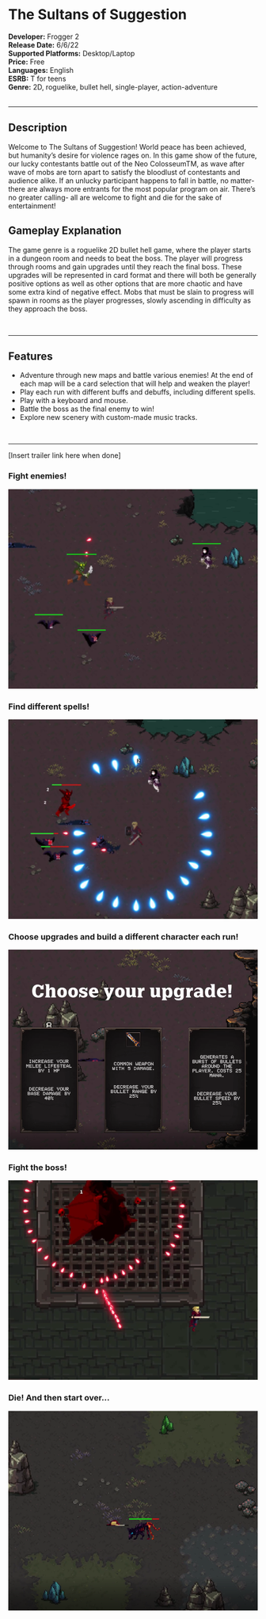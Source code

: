 # The Sultans of Suggestion
**Developer:** Frogger 2 <br>
**Release Date:** 6/6/22 <br>
**Supported Platforms:** Desktop/Laptop <br>
**Price:** Free <br>
**Languages:** English <br>
**ESRB:** T for teens <br>
**Genre:** 2D, roguelike, bullet hell, single-player, action-adventure <br> <br>

-----

## Description 
Welcome to The Sultans of Suggestion! World peace has been achieved, but humanity’s desire for violence rages on. In this game show of the future, our lucky contestants battle out of the Neo ColosseumTM, as wave after wave of mobs are torn apart to satisfy the bloodlust of contestants and audience alike. If an unlucky participant happens to fall in battle, no matter- there are always more entrants for the most popular program on air. There’s no greater calling- all are welcome to fight and die for the sake of entertainment!

## Gameplay Explanation 
The game genre is a roguelike 2D bullet hell game, where the player starts in a dungeon room and
needs to beat the boss. The player will progress through rooms and gain upgrades until they 
reach the final boss. These upgrades will be represented in card format and there will both be generally
positive options as well as other options that are more chaotic and have some extra kind of negative effect.
Mobs that must be slain to progress will spawn in rooms as the player progresses, slowly ascending in
difficulty as they approach the boss.


<br> 

-----

## Features <br>
* Adventure through new maps and battle various enemies! At the end of each map will be a card selection that will help and weaken the player! 
* Play each run with different buffs and debuffs, including different spells. 
* Play with a keyboard and mouse.
* Battle the boss as the final enemy to win!
* Explore new scenery with custom-made music tracks.

<br> 

-----

[Insert trailer link here when done]


### Fight enemies! <br>

![alt text](./PresskitImages/image1.png?raw=true)

### Find different spells! <br>

![alt text](./PresskitImages/image3.png?raw=true)

### Choose upgrades and build a different character each run! <br>

![alt text](./PresskitImages/image4.png?raw=true)

### Fight the boss! <br>

![alt text](./PresskitImages/image2.png?raw=true)

### Die! And then start over... <br>

![alt text](./PresskitImages/image5.png?raw=true)
